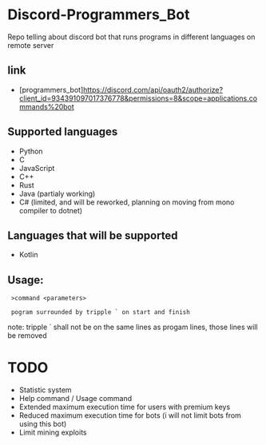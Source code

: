# Discord-Programmers_Bot
Repo telling about discord bot that runs  programs in different languages on remote server

## link
  * [programmers_bot]https://discord.com/api/oauth2/authorize?client_id=934391097017376778&permissions=8&scope=applications.commands%20bot

## Supported languages
  * Python
  * C
  * JavaScript
  * C++
  * Rust
  * Java (partialy working)
  * C# (limited, and will be reworked, planning on moving from mono compiler to dotnet)
  
## Languages that will be supported
  * Kotlin

## Usage:
```
 >command <parameters>
 
 pogram surrounded by tripple ` on start and finish
```
note: tripple ` shall not be on the same lines as progam lines, those lines will be removed

# TODO
 * Statistic system
 * Help command / Usage command
 * Extended maximum execution time for users with premium keys
 * Reduced maximum execution time for bots (i will not limit bots from using this bot)
 * Limit mining exploits
